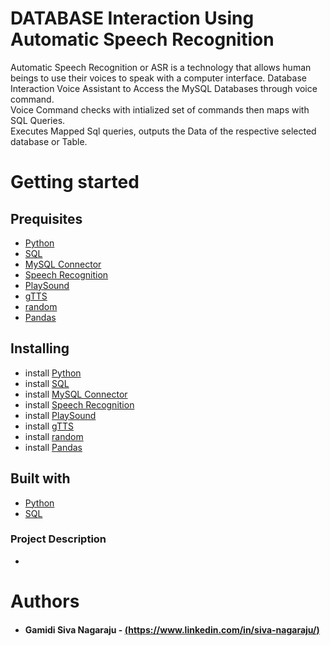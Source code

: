 # DATABASE Interaction Using Automatic Speech Recognition
Automatic Speech Recognition or ASR is a technology that allows human beings to use their voices to speak with a computer interface\.
Database Interaction Voice Assistant to Access the MySQL Databases through voice command. <br />
Voice Command checks with intialized set of commands then maps with SQL Queries. <br />
Executes Mapped Sql queries, outputs the Data of the respective selected database or Table.

# Getting started

## Prequisites
* [Python](http://python.org)
* [SQL](https://www.mysql.com/) 
* [MySQL Connector](#)
* [Speech Recognition](#)
* [PlaySound](#)
* [gTTS](#)
* [random](#)
* [Pandas](#)

## Installing
* install [Python](http://python.org)
* install [SQL](https://www.mysql.com/) 
* install [MySQL Connector](#)
* install [Speech Recognition](#)
* install [PlaySound](#)
* install [gTTS](#)
* install [random](#)
* install [Pandas](#)
## Built with 
* [Python](http://python.org)
* [SQL](https://www.mysql.com/)

### Project Description
*

# Authors
* #### Gamidi Siva Nagaraju - [(https://www.linkedin.com/in/siva-nagaraju/)](https://www.linkedin.com/in/siva-nagaraju/)
